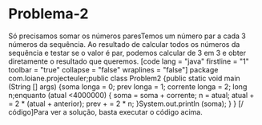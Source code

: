# Problema-2

Só precisamos somar os números paresTemos um número par a cada 3 números da sequência. Ao resultado de calcular todos os números da sequência e testar se o valor é par, podemos calcular de 3 em 3 e obter diretamente o resultado que queremos.
[code lang = "java" firstline = "1" toolbar = "true" collapse = "false" wraplines = "false"]
package com.loiane.projecteuler;public class Problem2 {public static void main (String [] args) {soma longa = 0;
prev longa = 1;
corrente longa = 2;
long n;enquanto (atual <4000000) {
soma = soma + corrente;
n = atual;
atual + = 2 * (atual + anterior);
prev + = 2 * n;
}System.out.println (soma);
}
}
[/ código]Para ver a solução, basta executar o código acima.

